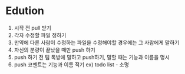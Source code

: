 # Edution
1. 시작 전 pull 받기
2. 각자 수정할 파일 정하기
3. 만약에 다른 사람이 수정하는 파일을 수정해야할 경우에는 그 사람에게 말하기
4. 자신의 분량이 끝났을 때만 push 하기
5. push 하기 전 팀 톡방에 말하고 push하기, 말할 때는 기능과 이름을 명시
6. push 코멘트는 기능과 이름 적기 ex) todo list - 소명
